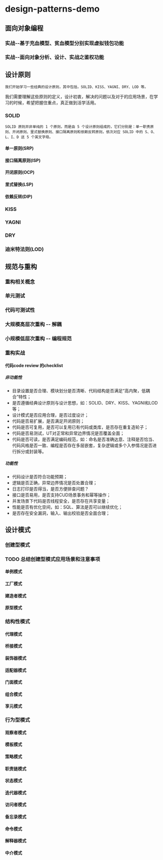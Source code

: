 # design-patterns-demo

## 面向对象编程

### 实战--基于充血模型、贫血模型分别实现虚拟钱包功能

### 实战--面向对象分析、设计、实战之鉴权功能

## 设计原则

    我们开始学习一些经典的设计原则，其中包括，SOLID、KISS、YAGNI、DRY、LOD 等。

我们需要理解这些原则的定义，设计初衷，解决的问题以及对于的应用场景，在学习的时候，希望把握住重点，真正做到活学活用。

### SOLID

    SOLID 原则并非单纯的 1 个原则，而是由 5 个设计原则组成的，它们分别是：单一职责原则、开闭原则、里式替换原则、接口隔离原则和依赖反转原则，依次对应 SOLID 中的 S、O、L、I、D 这 5 个英文字母。

#### 单一原则(SRP)

#### 接口隔离原则(ISP)

#### 开闭原则(OCP)

#### 里式替换(LSP)

#### 依赖反转(DIP)

### KISS

### YAGNI

### DRY

### 迪米特法则(LOD)

## 规范与重构

### 重构相关概念

### 单元测试

### 代码可测试性

### 大规模高层次重构 -- 解耦

### 小规模低层次重构 -- 编程规范


### 重构实战
#### 代码code review 的checklist

##### 非功能性

- 目录设置是否合理、模块划分是否清晰、代码结构是否满足“高内聚，低耦合”特性；
- 是否遵循经典设计原则与设计思想，如：SOLID、DRY、KISS、YAGNI和LOD等；
- 设计模式是否应用合理，是否过度设计；
- 代码是否易扩展，是否满足开闭原则；
- 代码是否可复用，是否可以复用已有代码或类库，是否存在重复造轮子；
- 代码是否易测试，UT对正常和异常边界情况是否覆盖全面；
- 代码是否可读，是否满足编码规范，如：命名是否准确达意、注释是否恰当、代码风格是否一致、编程是否存在多层嵌套，复杂逻辑或多个入参情况是否进行拆分或封装等。

##### 功能性

- 代码设计是否符合功能预期；
- 逻辑是否正确，异常边界情况是否处置合理；
- 日志打印是否得当，是否方便排查问题？
- 接口是否易用，是否支持CUD场景事务和幂等操作；
- 并发场景下代码是否线程安全，是否存在共享变量；
- 性能是否有优化空间，如：SQL、算法是否可以继续优化；
- 是否存在安全漏洞，输入、输出校验是否全面合理；

## 设计模式

### 创建型模式

### TODO 总结创建型模式应用场景和注意事项

#### 单例模式

#### 工厂模式

#### 建造者模式

#### 原型模式

### 结构性模式

#### 代理模式

#### 桥接模式

#### 装饰器模式

#### 适配器模式

#### 门面模式

#### 组合模式

#### 享元模式

### 行为型模式

#### 观察者模式

#### 模板模式

#### 策略模式

#### 职责链模式

#### 状态模式

#### 迭代器模式

#### 访问者模式

#### 备忘录模式

#### 命令模式

#### 解释器模式

#### 中介模式